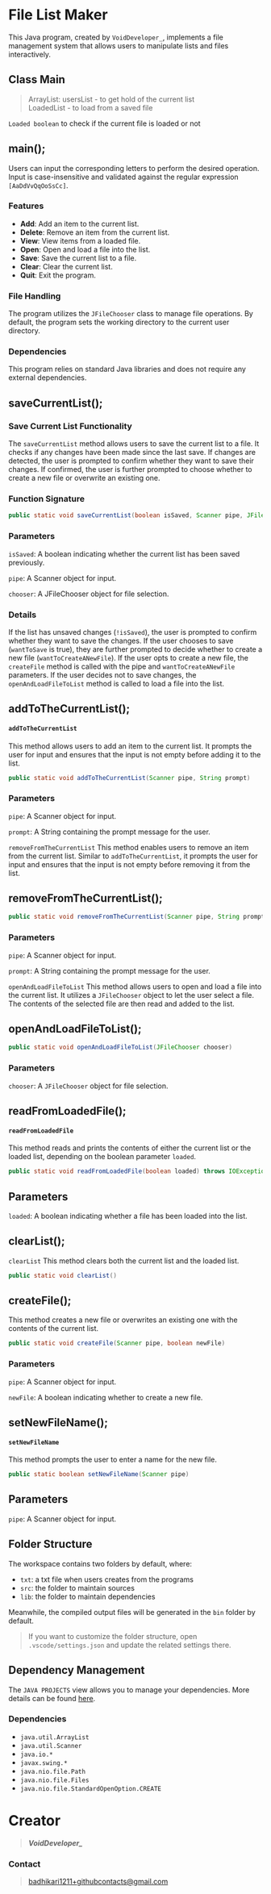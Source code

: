 # File List Maker
This Java program, created by `VoidDeveloper_`, implements a file management system that allows users to manipulate lists and files interactively.

## Class Main
> ArrayList: usersList - to get hold of the current list <br> LoadedList - to load from a saved file

`Loaded boolean` to check if the current file is loaded or not

## main();

Users can input the corresponding letters to perform the desired operation. Input is case-insensitive and validated against the regular expression `[AaDdVvQqOoSsCc]`.

### Features

- **Add**: Add an item to the current list.
- **Delete**: Remove an item from the current list.
- **View**: View items from a loaded file.
- **Open**: Open and load a file into the list.
- **Save**: Save the current list to a file.
- **Clear**: Clear the current list.
- **Quit**: Exit the program.

### File Handling

The program utilizes the `JFileChooser` class to manage file operations. By default, the program sets the working directory to the current user directory.

### Dependencies

This program relies on standard Java libraries and does not require any external dependencies.

## saveCurrentList();

### Save Current List Functionality

The `saveCurrentList` method allows users to save the current list to a file. It checks if any changes have been made since the last save. If changes are detected, the user is prompted to confirm whether they want to save their changes. If confirmed, the user is further prompted to choose whether to create a new file or overwrite an existing one.

### Function Signature

```java
public static void saveCurrentList(boolean isSaved, Scanner pipe, JFileChooser chooser) throws IOException
```

### Parameters

`isSaved`: A boolean indicating whether the current list has been saved previously.

`pipe`: A Scanner object for input.

`chooser`: A JFileChooser object for file selection.

### Details

If the list has unsaved changes (`!isSaved`), the user is prompted to confirm 
whether they want to save the changes.
If the user chooses to save (`wantToSave` is true), they are further prompted to decide whether to create a new file (`wantToCreateANewFile`).
If the user opts to create a new file, the `createFile` method is called with the pipe and `wantToCreateANewFile` parameters.
If the user decides not to save changes, the `openAndLoadFileToList` method is called to load a file into the list.

## addToTheCurrentList();


#### `addToTheCurrentList`

This method allows users to add an item to the current list. It prompts the user for input and ensures that the input is not empty before adding it to the list.

```java
public static void addToTheCurrentList(Scanner pipe, String prompt)
```
### Parameters

`pipe`: A Scanner object for input.

`prompt`: A String containing the prompt message for the user.

`removeFromTheCurrentList`
This method enables users to remove an item from the current list. Similar to `addToTheCurrentList`, it prompts the user for input and ensures that the input is not empty before removing it from the list.

## removeFromTheCurrentList();

```java
public static void removeFromTheCurrentList(Scanner pipe, String prompt)
```
### Parameters

`pipe`: A Scanner object for input.

`prompt`: A String containing the prompt message for the user.

`openAndLoadFileToList`
This method allows users to open and load a file into the current list. It utilizes a `JFileChooser` object to let the user select a file. The contents of the selected file are then read and added to the list.

## openAndLoadFileToList();

```java
public static void openAndLoadFileToList(JFileChooser chooser)
```

### Parameters
`chooser`: A `JFileChooser` object for file selection.

## readFromLoadedFile();

#### `readFromLoadedFile`

This method reads and prints the contents of either the current list or the loaded list, depending on the boolean parameter `loaded`.

```java
public static void readFromLoadedFile(boolean loaded) throws IOException
```
## Parameters
`loaded`: A boolean indicating whether a file has been loaded into the list.

## clearList();
`clearList`
This method clears both the current list and the loaded list.

```java
public static void clearList()
```

## createFile();
This method creates a new file or overwrites an existing one with the contents of the current list.
```java
public static void createFile(Scanner pipe, boolean newFile)
```
### Parameters
`pipe`: A Scanner object for input.

`newFile`: A boolean indicating whether to create a new file.

## setNewFileName();

#### `setNewFileName`
This method prompts the user to enter a name for the new file.
```java
public static boolean setNewFileName(Scanner pipe)
```
## Parameters
`pipe`: A Scanner object for input.

## Folder Structure

The workspace contains two folders by default, where:
- `txt`: a txt file when users creates from the programs
- `src`: the folder to maintain sources
- `lib`: the folder to maintain dependencies

Meanwhile, the compiled output files will be generated in the `bin` folder by default.

> If you want to customize the folder structure, open `.vscode/settings.json` and update the related settings there.

## Dependency Management

The `JAVA PROJECTS` view allows you to manage your dependencies. More details can be found [here](https://github.com/microsoft/vscode-java-dependency#manage-dependencies). 

### Dependencies
- `java.util.ArrayList`
- `java.util.Scanner`
- `java.io.*`
- `javax.swing.*`
- `java.nio.file.Path`
- `java.nio.file.Files`
- `java.nio.file.StandardOpenOption.CREATE`


# Creator
> ***VoidDeveloper_***

### Contact
> badhikari1211+githubcontacts@gmail.com